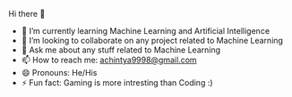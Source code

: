 Hi there 👋

- 🌱 I’m currently learning Machine Learning and Artificial Intelligence
- 👯 I’m looking to collaborate on any project related to Machine Learning
- 💬 Ask me about any stuff related to Machine Learning
- 📫 How to reach me: achintya9998@gmail.com
- 😄 Pronouns: He/His
- ⚡ Fun fact: Gaming is more intresting than Coding :)
